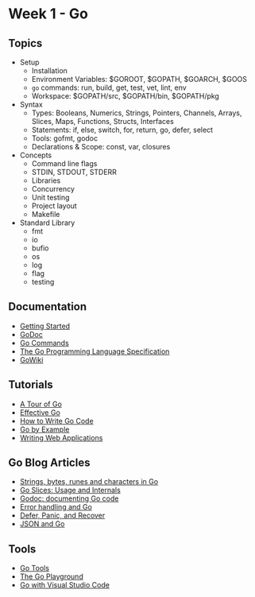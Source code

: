 # Week 1 - Go
## Topics
* Setup
    * Installation
    * Environment Variables: $GOROOT, $GOPATH, $GOARCH, $GOOS
    * `go` commands: run, build, get, test, vet, lint, env
    * Workspace: $GOPATH/src, $GOPATH/bin, $GOPATH/pkg
* Syntax
    * Types: Booleans, Numerics, Strings, Pointers, Channels, Arrays, Slices, Maps, Functions, Structs, Interfaces
    * Statements: if, else, switch, for, return, go, defer, select
    * Tools: gofmt, godoc
    * Declarations & Scope: const, var, closures
* Concepts
    * Command line flags
    * STDIN, STDOUT, STDERR
    * Libraries
    * Concurrency
    * Unit testing
    * Project layout
    * Makefile
* Standard Library 
    * fmt
    * io 
    * bufio
    * os
    * log
    * flag
    * testing

## Documentation
 * [Getting Started](https://golang.org/doc/install)
 * [GoDoc](https://godoc.org/)
 * [Go Commands](https://golang.org/doc/cmd)
 * [The Go Programming Language Specification](https://golang.org/ref/spec)
 * [GoWiki](https://github.com/golang/go/wiki)

## Tutorials
 * [A Tour of Go](https://tour.golang.org/)
 * [Effective Go](https://golang.org/doc/effective_go.html)
 * [How to Write Go Code](https://golang.org/doc/code.html)
 * [Go by Example](https://gobyexample.com/)
 * [Writing Web Applications](https://golang.org/doc/articles/wiki/)

 ## Go Blog Articles
 * [Strings, bytes, runes and characters in Go](https://blog.golang.org/strings)
 * [Go Slices: Usage and Internals](https://blog.golang.org/go-slices-usage-and-internals)
 * [Godoc: documenting Go code](https://blog.golang.org/godoc-documenting-go-code)
 * [Error handling and Go](https://blog.golang.org/error-handling-and-go)
 * [Defer, Panic, and Recover](https://blog.golang.org/defer-panic-and-recover)
 * [JSON and Go](https://blog.golang.org/json-and-go)

## Tools
 * [Go Tools](https://godoc.org/golang.org/x/tools/cmd)
 * [The Go Playground](https://play.golang.org/)
 * [Go with Visual Studio Code](https://code.visualstudio.com/docs/languages/go)